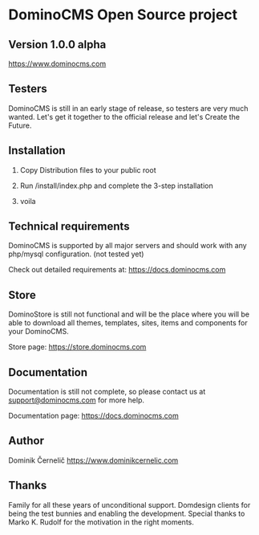 # DominoCMS Open Source project
## Version 1.0.0 alpha
https://www.dominocms.com

## Testers

DominoCMS is still in an early stage of release, so testers are very much wanted.
Let's get it together to the official release and let's Create the Future.


## Installation

1. Copy Distribution files to your public root

2. Run /install/index.php and complete the 3-step installation

3. voila


## Technical requirements

DominoCMS is supported by all major servers and should work with any php/mysql configuration. (not tested yet)

Check out detailed requirements at: https://docs.dominocms.com


## Store

DominoStore is still not functional and will be the place where you will be able to download all themes, templates, sites, items and components for your DominoCMS.

Store page: https://store.dominocms.com

## Documentation

Documentation is still not complete, so please contact us at support@dominocms.com for more help.

Documentation page: https://docs.dominocms.com

## Author

Dominik Černelič
https://www.dominikcernelic.com


## Thanks

Family for all these years of unconditional support. Domdesign clients for being the test bunnies and enabling the development.
Special thanks to Marko K. Rudolf for the motivation in the right moments.
